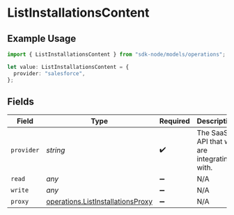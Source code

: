 # ListInstallationsContent

## Example Usage

```typescript
import { ListInstallationsContent } from "sdk-node/models/operations";

let value: ListInstallationsContent = {
  provider: "salesforce",
};
```

## Fields

| Field                                                                                  | Type                                                                                   | Required                                                                               | Description                                                                            | Example                                                                                |
| -------------------------------------------------------------------------------------- | -------------------------------------------------------------------------------------- | -------------------------------------------------------------------------------------- | -------------------------------------------------------------------------------------- | -------------------------------------------------------------------------------------- |
| `provider`                                                                             | *string*                                                                               | :heavy_check_mark:                                                                     | The SaaS API that we are integrating with.                                             | salesforce                                                                             |
| `read`                                                                                 | *any*                                                                                  | :heavy_minus_sign:                                                                     | N/A                                                                                    |                                                                                        |
| `write`                                                                                | *any*                                                                                  | :heavy_minus_sign:                                                                     | N/A                                                                                    |                                                                                        |
| `proxy`                                                                                | [operations.ListInstallationsProxy](../../models/operations/listinstallationsproxy.md) | :heavy_minus_sign:                                                                     | N/A                                                                                    |                                                                                        |